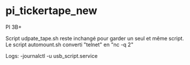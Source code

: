# pi_tickertape_new
PI 3B+

Script udpate_tape.sh reste inchangé pour garder un seul et même script.
Le script automount.sh converti "telnet" en "nc -q 2"

Logs:
-journalctl -u usb_script.service
